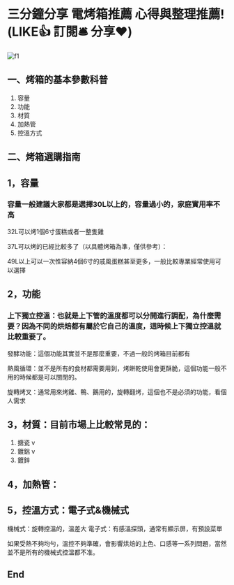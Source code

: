 # 三分鐘分享 電烤箱推薦 心得與整理推薦! (LIKE👍 訂閱🛎 分享❤️)

![f1](https://github.com/HCH1/blog/blob/master/fig/oven1a.JPG)

## 一、烤箱的基本參數科普
1. 容量
2. 功能
3. 材質
4. 加熱管
5. 控溫方式

## 二、烤箱選購指南

## 1，容量

### 容量一般建議大家都是選擇30L以上的，容量過小的，家庭實用率不高

32L可以烤1個6寸蛋糕或者一整隻雞

37L可以烤的已經比較多了（以具體烤箱為準，僅供參考）：

49L以上可以一次性容納4個6寸的戚風蛋糕甚至更多，一般比較專業經常使用可以選擇

## 2，功能

### 上下獨立控溫：也就是上下管的溫度都可以分開進行調配，為什麼需要？因為不同的烘焙都有屬於它自己的溫度，這時候上下獨立控溫就比較重要了。

發酵功能：這個功能其實並不是那麼重要，不過一般的烤箱目前都有

熱風循環：並不是所有的食材都需要用到，烤餅乾使用會更酥脆，這個功能一般不用的時候都是可以關閉的。

旋轉烤叉：通常用來烤雞、鴨、鵝用的，旋轉翻烤，這個也不是必須的功能，看個人需求

## 3，材質：目前市場上比較常見的：
1. 搪瓷 v
2. 鍍鋁 v
3. 鍍鋅

## 4，加熱管：

## 5，控溫方式：電子式&機械式

機械式：旋轉控溫的，溫差大 電子式：有感溫探頭，通常有顯示屏，有預設菜單

如果受熱不夠均勻，溫控不夠準確，會影響烘焙的上色、口感等一系列問題，當然並不是所有的機械式控溫都不准。

## End

